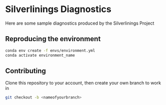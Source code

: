 # Silverlinings Diagnostics
Here are some sample diagnostics produced by the Silverlinings Project

## Reproducing the environment

```bash
conda env create -f envs/environment.yml
conda activate environment_name
````

## Contributing
Clone this repository to your account, then create your own branch to work in

```bash
git checkout -b <nameofyourbranch>
 ```
